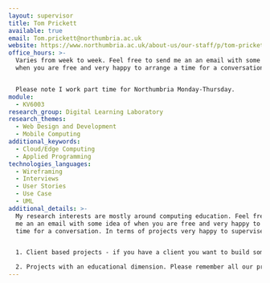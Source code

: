 ```yaml
---
layout: supervisor
title: Tom Prickett
available: true
email: Tom.prickett@northumbria.ac.uk
website: https://www.northumbria.ac.uk/about-us/our-staff/p/tom-prickett/
office_hours: >-
  Varies from week to week. Feel free to send me an an email with some idea of
  when you are free and very happy to arrange a time for a conversation. 


  Please note I work part time for Northumbria Monday-Thursday.
module:
  - KV6003
research_group: Digital Learning Laboratory
research_themes:
  - Web Design and Development
  - Mobile Computing
additional_keywords:
  - Cloud/Edge Computing
  - Applied Programming
technologies_languages:
  - Wireframing
  - Interviews
  - User Stories
  - Use Case
  - UML
additional_details: >-
  My research interests are mostly around computing education. Feel free to send
  me an an email with some idea of when you are free and very happy to arrange a
  time for a conversation. In terms of projects very happy to supervise:


  1. Client based projects - if you have a client you want to build something for, for example whoever you completed your placement for, or a local club or society or something you want to prototype as you are considering setting up your own business next year. Typically these are software engineering / development projects. 

  2. Projects with an educational dimension. Please remember all our projects have to include the use of the practical skills you have learned on your Programme of study.
---
```

